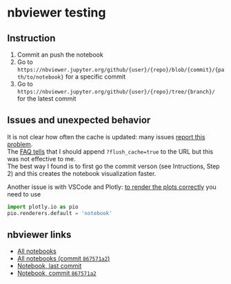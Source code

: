 # nbviewer testing

## Instruction
1. Commit an push the notebook
2. Go to `https://nbviewer.jupyter.org/github/{user}/{repo}/blob/{commit}/{path/to/notebook}` for a specific commit
3. Go to `https://nbviewer.jupyter.org/github/{user}/{repo}/tree/{branch}/` for the latest commit

## Issues and unexpected behavior

It is not clear how often the cache is updated: many issues [report this problem](https://github.com/jupyter/nbviewer/issues). <br>
The [FAQ tells](https://nbviewer.org/faq#why-is-nbviewer-showing-an-outdated-version-of-my-notebook) that I should append `?flush_cache=true` to the URL but this was not effective to me.  <br>
The best way I found is to first go the commit verson (see Intructions, Step 2) and this creates the notebook visualization faster.

Another issue is with VSCode and Plotly: [to render the plots correctly](https://nbviewer.org/github/danieleongari/nbviewer_test/blob/40b322184fb614dc67cbf912096a41ba16c59a92/12_plotly_slider2_all.ipynb) you need to use
```python
import plotly.io as pio
pio.renderers.default = 'notebook'
```

## nbviewer links
- [All notebooks](https://nbviewer.org/github/danieleongari/nbviewer_test/tree/main/)
- [All notebooks (commit `867571a2`)](https://nbviewer.org/github/danieleongari/nbviewer_test/tree/867571a2140143aed461a1b8533f088eeec0233e/)
- [Notebook, last commit](https://nbviewer.org/github/danieleongari/nbviewer_test/tree/main/01_plotly_basic.ipynb)
- [Notebook, commit `867571a2`](https://nbviewer.org/github/danieleongari/nbviewer_test/blob/867571a2140143aed461a1b8533f088eeec0233e/01_plotly_basic.ipynb)